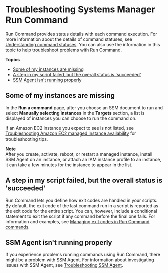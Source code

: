 # Troubleshooting Systems Manager Run Command<a name="troubleshooting-remote-commands"></a>

Run Command provides status details with each command execution\. For more information about the details of command statuses, see [Understanding command statuses](monitor-commands.md)\. You can also use the information in this topic to help troubleshoot problems with Run Command\.

**Topics**
+ [Some of my instances are missing](#where-are-instances)
+ [A step in my script failed, but the overall status is 'succeeded'](#ts-exit-codes)
+ [SSM Agent isn't running properly](#ts-ssmagent-linux)

## Some of my instances are missing<a name="where-are-instances"></a>

In the **Run a command** page, after you choose an SSM document to run and select **Manually selecting instances** in the **Targets** section, a list is displayed of instances you can choose to run the command on\.

If an Amazon EC2 instance you expect to see is not listed, see [Troubleshooting Amazon EC2 managed instance availability](troubleshooting-managed-instances.md) for troubleshooting tips\.

**Note**  
After you create, activate, reboot, or restart a managed instance, install SSM Agent on an instance, or attach an IAM instance profile to an instance, it can take a few minutes for the instance to appear in the list\.

## A step in my script failed, but the overall status is 'succeeded'<a name="ts-exit-codes"></a>

Run Command lets you define how exit codes are handled in your scripts\. By default, the exit code of the last command run in a script is reported as the exit code for the entire script\. You can, however, include a conditional statement to exit the script if any command before the final one fails\. For information and examples, see [Managing exit codes in Run Command commands](command-exit-codes.md)\. 

## SSM Agent isn't running properly<a name="ts-ssmagent-linux"></a>

If you experience problems running commands using Run Command, there might be a problem with SSM Agent\. For information about investigating issues with SSM Agent, see [Troubleshooting SSM Agent](troubleshooting-ssm-agent.md)\. 